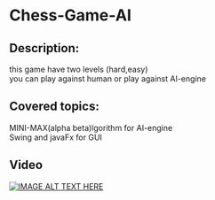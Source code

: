 # Chess-Game-AI
## Description:
this game have two levels (hard,easy)\
you can play against human or play against AI-engine

## Covered topics:
MINI-MAX(alpha beta)lgorithm for AI-engine\
Swing and javaFx for GUI
## Video
[![IMAGE ALT TEXT HERE](https://img.youtube.com/vi/Ji8C6D9qxlI/0.jpg)](https://www.youtube.com/watch?v=Ji8C6D9qxlI)
